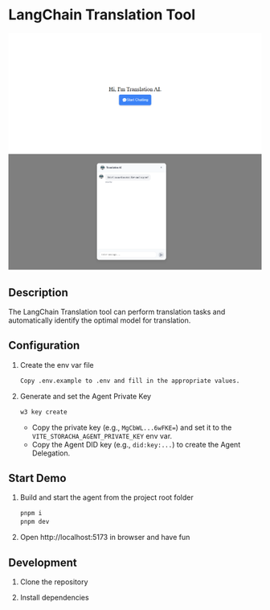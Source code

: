 # LangChain Translation Tool

![LangChain Translation Tool](./public/welcome.png)
![LangChain Translation Tool](./public/chat.png)
## Description

The LangChain Translation tool can perform translation tasks and automatically identify the optimal model for translation.


## Configuration

1. Create the env var file
    ```bash
    Copy .env.example to .env and fill in the appropriate values.
    ```

2. Generate and set the Agent Private Key
   ```bash
   w3 key create
   ```
   - Copy the private key (e.g., `MgCbWL...6wFKE=`) and set it to the `VITE_STORACHA_AGENT_PRIVATE_KEY` env var.
   - Copy the Agent DID key (e.g., `did:key:...`) to create the Agent Delegation.


## Start Demo
1. Build and start the agent from the project root folder
    ```bash
    pnpm i
    pnpm dev
    ```

2. Open http://localhost:5173 in browser and have fun


## Development

1. Clone the repository

2. Install dependencies